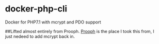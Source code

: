 # docker-php-cli
Docker for PHP7.1 with mcrypt and PDO support


##Lifted almost entirely from Prooph.
[Prooph](https://github.com/prooph/docker-files) is the place I took this from, I just nedeed to add mcrypt back in.

